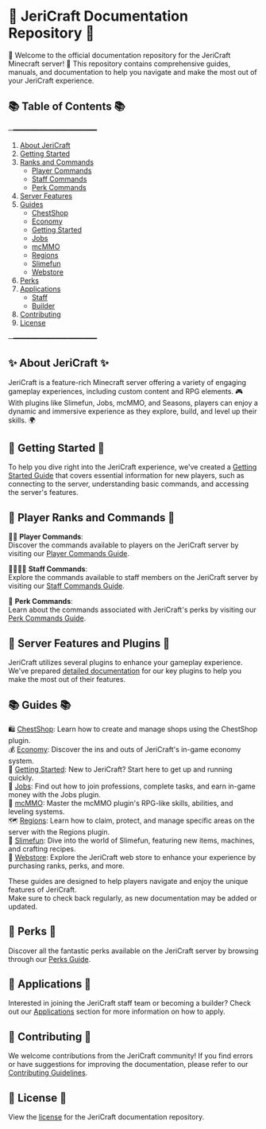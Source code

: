 # 📝 JeriCraft Documentation Repository 📝

🌟 Welcome to the official documentation repository for the JeriCraft Minecraft server! 🌟 This repository contains comprehensive guides, manuals, and documentation to help you navigate and make the most out of your JeriCraft experience.

## 📚 Table of Contents 📚

─━━━━━━━━━━━━━━━━━━━━
1. [About JeriCraft](./docs/About.md)
2. [Getting Started](./docs/guides/GettingStarted.md)
3. [Ranks and Commands](./docs/commands/PLAYER-COMMANDS.md)
    - [Player Commands](./docs/commands/PLAYER-COMMANDS.md)
    - [Staff Commands](./docs/commands/STAFF-COMMANDS.md)
    - [Perk Commands](./docs/commands/PERK-COMMANDS.md)
4. [Server Features](./docs/features/Main.md)
5. [Guides](./docs/guides/)
    - [ChestShop](./docs/guides/ChestShop.md)
    - [Economy](./docs/guides/Economy.md)
    - [Getting Started](./docs/guides/GettingStarted.md)
    - [Jobs](./docs/guides/Jobs.md)
    - [mcMMO](./docs/guides/mcMMO.md)
    - [Regions](./docs/guides/Regions.md)
    - [Slimefun](./docs/guides/Slimefun.md)
    - [Webstore](./docs/guides/Webstore.md)
6. [Perks](./docs/perks/PERKS.md)
7. [Applications](./docs/applications/)
    - [Staff](./docs/applications/Staff.md)
    - [Builder](./docs/applications/Builder.md)
8. [Contributing](./docs/Contributing.md)
9. [License](./docs/License.md)
 
─━━━━━━━━━━━━━━━━━━━━

## ✨ About JeriCraft ✨
JeriCraft is a feature-rich Minecraft server offering a variety of engaging gameplay experiences, including custom content and RPG elements. 🎮 With plugins like Slimefun, Jobs, mcMMO, and Seasons, players can enjoy a dynamic and immersive experience as they explore, build, and level up their skills. 🌍

## 🚀 Getting Started 🚀

To help you dive right into the JeriCraft experience, we've created a [Getting Started Guide](./docs/guides/GettingStarted.md) that
covers essential information for new players, such as connecting to the server, understanding basic commands, and  accessing the server's features.

## 👥 Player Ranks and Commands 👥

👨‍💼 **Player Commands**:<br>
Discover the commands available to players on the JeriCraft server by visiting our [Player Commands Guide](./docs/commands/PLAYER-COMMANDS.md).<br>

👨‍💼👨‍💼 **Staff Commands**:<br>
Explore the commands available to staff members on the JeriCraft server by visiting our [Staff Commands Guide](./docs/commands/STAFF-COMMANDS.md).<br>

🌟 **Perk Commands**:<br>
Learn about the commands associated with JeriCraft's perks by visiting our [Perk Commands Guide](./docs/commands/PERK-COMMANDS.md).

## 🌟 Server Features and Plugins 🌟

JeriCraft utilizes several plugins to enhance your gameplay experience. We've prepared [detailed documentation](docs/features/Main.md) for our key plugins to help you make the most out of their features.

## 📚 Guides 📚

🛍️ [ChestShop]((./docs/guides/ChestShop.md)): Learn how to create and manage shops using the ChestShop plugin.<br>
💰 [Economy](./docs/guides/Economy.md): Discover the ins and outs of JeriCraft's in-game economy system.<br>
🌟 [Getting Started](./docs/guides/GettingStarted.md): New to JeriCraft? Start here to get up and running quickly.<br>
💼 [Jobs](./docs/guides/Jobs.md): Find out how to join professions, complete tasks, and earn in-game money with the Jobs plugin.<br>
🔱 [mcMMO](./docs/guides/mcMMO.md): Master the mcMMO plugin's RPG-like skills, abilities, and leveling systems.<br>
🗺️ [Regions](./docs/guides/Regions.md): Learn how to claim, protect, and manage specific areas on the server with the Regions plugin.<br>
🧪 [Slimefun](./docs/guides/Slimefun.md): Dive into the world of Slimefun, featuring new items, machines, and crafting recipes.<br>
🛒 [Webstore](./docs/guides/Webstore.md): Explore the JeriCraft web store to enhance your experience by purchasing ranks, perks, and more.

These guides are designed to help players navigate and enjoy the unique features of JeriCraft.<br>
Make sure to check back regularly, as new documentation may be added or updated.

## 🎁 Perks 🎁

Discover all the fantastic perks available on the JeriCraft server by browsing through our [Perks Guide](./docs/perks/PERKS.md).

## 📝 Applications 📝

Interested in joining the JeriCraft staff team or becoming a builder? Check out our [Applications](./docs/applications/) section for more information on how to apply.

## 🤝 Contributing 🤝

We welcome contributions from the JeriCraft community! If you find errors or have suggestions for improving the
documentation, please refer to
our [Contributing Guidelines](./docs/Contributing.md).

## 📄 License 📄
View the [license](./docs/Licence.md) for the JeriCraft documentation repository.